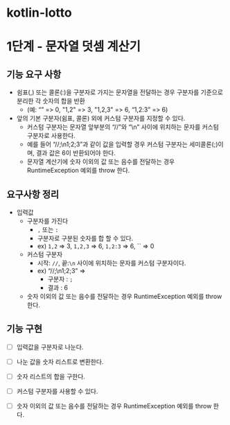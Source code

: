 # kotlin-lotto

# 1단계 - 문자열 덧셈 계산기
## 기능 요구 사항
- 쉼표(,) 또는 콜론(:)을 구분자로 가지는 문자열을 전달하는 경우 구분자를 기준으로 분리한 각 숫자의 합을 반환 
  - (예: “” => 0, "1,2" => 3, "1,2,3" => 6, “1,2:3” => 6)
- 앞의 기본 구분자(쉼표, 콜론) 외에 커스텀 구분자를 지정할 수 있다. 
  - 커스텀 구분자는 문자열 앞부분의 “//”와 “\n” 사이에 위치하는 문자를 커스텀 구분자로 사용한다. 
  - 예를 들어 “//;\n1;2;3”과 같이 값을 입력할 경우 커스텀 구분자는 세미콜론(;)이며, 결과 값은 6이 반환되어야 한다. 
  - 문자열 계산기에 숫자 이외의 값 또는 음수를 전달하는 경우 RuntimeException 예외를 throw 한다.

## 요구사항 정리
- 입력값
  - 구분자를 가진다
    - `,` 또는 `:`
    - 구분자로 구분된 숫자를 합 할 수 있다.
    - ex) `1,2` => 3, `1,2,3` => 6, `1,2:3` => 6, `` => 0
  - 커스텀 구분자
    - 시작: `//`, 끝:`\n` 사이에 위치하는 문자를 커스텀 구분자이다.
    - ex)  “//;\n1;2;3” => 
      - 구분자 : `;`
      - 결과 : 6
  - 숫자 이외의 값 또는 음수를 전달하는 경우 RuntimeException 예외를 throw 한다.

## 기능 구현
- [ ] 입력값을 구분자로 나눈다.
- [ ] 나눈 값을 숫자 리스트로 변환한다.
- [ ] 숫자 리스트의 합을 구한다.
- [ ] 커스텀 구분자를 사용할 수 있다.
- [ ] 숫자 이외의 값 또는 음수를 전달하는 경우 RuntimeException 예외를 throw 한다.
    
